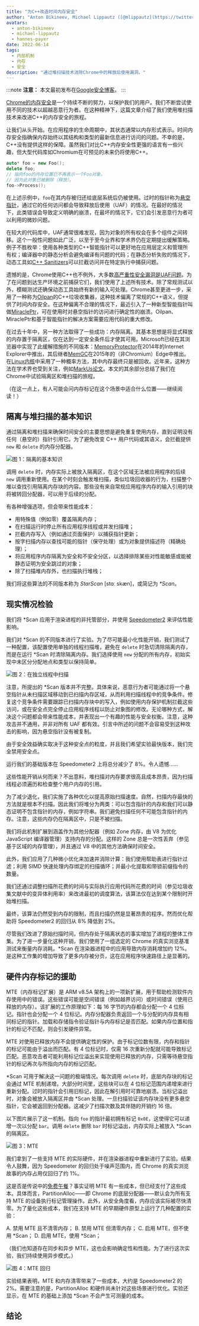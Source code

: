 ```yaml
---
title: "为C++改造时间内存安全"
author: "Anton Bikineev, Michael Lippautz ([@mlippautz](https://twitter.com/mlippautz)), Hannes Payer ([@PayerHannes](https://twitter.com/PayerHannes))"
avatars:
  - anton-bikineev
  - michael-lippautz
  - hannes-payer
date: 2022-06-14
tags:
  - 内部机制
  - 内存
  - 安全
description: "通过堆扫描技术消除Chrome中的释放后使用漏洞。"
---
```

:::note
**注意：** 本文最初发布在[Google安全博客](https://security.googleblog.com/2022/05/retrofitting-temporal-memory-safety-on-c.html)。
:::

[Chrome的内存安全](https://security.googleblog.com/2021/09/an-update-on-memory-safety-in-chrome.html)是一个持续不断的努力，以保护我们的用户。我们不断尝试使用不同的技术以超越恶意行为者。在这种精神下，这篇文章介绍了我们使用堆扫描技术来改进C++的内存安全的旅程。

<!--truncate-->
让我们从头开始。在应用程序的生命周期中，其状态通常以内存形式表示。时间内存安全指确保内存始终以其结构和类型的最新信息进行访问的问题。不幸的是，C++没有提供这样的保障。虽然我们对比C++内存安全性更强的语言有一些兴趣，但大型代码库如Chromium在可预见的未来仍将使用C++。

```cpp
auto* foo = new Foo();
delete foo;
// 指向foo的内存位置已不再表示一个Foo对象，
// 因为此对象已被删除（释放）。
foo->Process();
```

在上述示例中，`foo`在其内存被归还给底层系统后仍被使用。过时的指针称为[悬空指针](https://en.wikipedia.org/wiki/Dangling_pointer)，通过它的任何访问都会导致释放后使用（UAF）的情况。在最好的情况下，此类错误会导致定义明确的崩溃，在最坏的情况下，它们会引发恶意行为者可以利用的微妙问题。

在较大的代码库中，UAF通常很难发现，因为对象的所有权会在多个组件之间转移。这个一般性问题如此广泛，以至于至今业界和学术界仍在定期提出缓解策略。例子不胜枚举：使用各种类型的C++智能指针可以更好地在应用层定义和管理所有权；编译器中的静态分析会避免编译有问题的代码；在静态分析失败的情况下，动态工具如[C++ Sanitizers](https://github.com/google/sanitizers)可以拦截访问并在特定执行中捕获问题。

遗憾的是，Chrome使用C++也不例外，大多数[高严重性安全漏洞是UAF问题](https://www.chromium.org/Home/chromium-security/memory-safety/)。为了在问题到达生产环境之前捕获它们，我们使用了上述所有技术。除了常规测试以外，模糊测试还确保动态工具始终有新的输入可处理。Chrome甚至更进一步，采用了一种称为[Oilpan](https://v8.dev/blog/oilpan-library)的C++垃圾收集器，这种技术偏离了常规的C++语义，但提供了时间内存安全。在这种偏离不合理的情况下，最近引入了一种新型智能指针叫做[MiraclePtr](https://security.googleblog.com/2021/09/an-update-on-memory-safety-in-chrome.html)，可在使用时对悬空指针的访问进行确定性的崩溃。Oilpan、MiraclePtr和基于智能指针的解决方案需要应用代码的重大修改。

在过去十年中，另一种方法取得了一些成功：内存隔离。其基本思想是将显式释放的内存置于隔离区，仅在达到一定安全条件后才使其可用。Microsoft已经在其浏览器中实现了此缓解措施的不同版本：[MemoryProtector](https://securityintelligence.com/understanding-ies-new-exploit-mitigations-the-memory-protector-and-the-isolated-heap/)在2014年的Internet Explorer中推出，其后继者[MemGC](https://securityintelligence.com/memgc-use-after-free-exploit-mitigation-in-edge-and-ie-on-windows-10/)在2015年的（非Chromium）Edge中推出。在[Linux内核](https://a13xp0p0v.github.io/2020/11/30/slab-quarantine.html)中采用了一种概率方法，其中内存最终只是被回收。近年来，这种方法在学术界也受到关注，例如[MarkUs论文](https://www.cst.cam.ac.uk/blog/tmj32/addressing-temporal-memory-safety)。本文的其余部分总结了我们在Chrome中试验隔离区和堆扫描的旅程。

（在这一点上，有人可能会问内存标记在这个场景中适合什么位置——继续阅读！）

## 隔离与堆扫描的基本知识

通过隔离和堆扫描来确保时间安全的主要思想是避免重复使用内存，直到证明没有任何（悬空的）指针引用它。为了避免改变 C++ 用户代码或其语义，会拦截提供 `new` 和 `delete` 的内存分配器。

![图 1：隔离的基本知识](/_img/retrofitting-temporal-memory-safety-on-c++/basics.svg)

调用 `delete` 时，内存实际上被放入隔离区，在这个区域无法被应用程序的后续 `new` 调用重新使用。在某个时刻会触发堆扫描，类似垃圾回收器的行为，扫描整个堆以查找引用隔离内存块的内容。那些没有来自常规应用程序内存的输入引用的块将被转回分配器，可以用于后续的分配。

有各种增强选项，但会带来性能成本：

- 用特殊值（例如零）覆盖隔离内存；
- 在扫描运行时停止所有应用程序线程或并发扫描堆；
- 拦截内存写入（例如通过页面保护）以捕获指针更新；
- 按字扫描内存以查找可能的指针（保守处理）或为对象提供描述符（精确处理）；
- 将应用程序内存隔离为安全和不安全分区，以选择排除某些对性能敏感或能被静态证明为安全跳过的对象；
- 除了扫描堆内存外，也扫描执行堆栈；

我们将这些算法的不同版本称为 *StarScan* [stɑː skæn]，或简记为 *\*Scan*。

## 现实情况检验

我们将 \*Scan 应用于渲染进程的非托管部分，并使用 [Speedometer2](https://browserbench.org/Speedometer2.0/) 来评估性能影响。

我们对 \*Scan 的不同版本进行了实验。为了尽可能最小化性能开销，我们测试了一种配置，该配置使用单独的线程扫描堆，避免在 `delete` 时急切清除隔离内存，而是在运行 \*Scan 时清除隔离内存。我们选择使用 `new` 分配的所有内存，初始实现中未区分分配地点和类型以保持简单。

![图 2：在独立线程中扫描](/_img/retrofitting-temporal-memory-safety-on-c++/separate-thread.svg)

注意，所提出的 \*Scan 版本并不完整。具体来说，恶意行为者可能通过将一个悬空指针从未扫描区域移动到已扫描内存区域，从而利用扫描线程中的竞争条件。修复这个竞争条件需要跟踪已扫描内存块中的写入，例如使用内存保护机制拦截这些访问，或在安全点完全停止应用程序线程以防止对象图的修改。无论哪种方式，解决这个问题都会带来性能成本，并表现出一个有趣的性能与安全权衡。注意，这种攻击并不通用，并非对所有 UAF 都有效。引言中所述的问题不会容易受到这种攻击的影响，因为悬空指针没有被复制。

由于安全效益确实取决于这种安全点的粒度，并且我们希望实验最快版本，我们完全禁用安全点。

运行我们的基础版本在 Speedometer2 上将总分减少了 8%。令人遗憾……

这些性能开销从何而来？不出意料，堆扫描对内存要求很高且成本昂贵，因为扫描线程必须遍历和检查整个用户内存的引用。

为了减少退化，我们实施了各种优化以提高原始扫描速度。自然，扫描内存最快的方法就是根本不扫描。因此我们将堆分为两类：可以包含指针的内存和我们可以静态证明不包含指针的内存，例如字符串。我们避免扫描任何不可能包含指针的内存。注意，这些内存仍在隔离区中，只是不被扫描。

我们将此机制扩展到涵盖作为其他分配器（例如 Zone 内存，由 V8 为优化 JavaScript 编译器管理）支持内存的分配。这样的 Zone 总是一次性丢弃（参见基于区域的内存管理），并且通过 V8 中的其他方法确保时间安全。

此外，我们应用了几种微小优化来加速并消除计算：我们使用帮助表进行指针过滤；利用 SIMD 快速处理内存绑定的扫描循环；并最小化提取和带锁前缀指令的数量。

我们还通过调整扫描所花费的时间与实际执行应用代码所花费的时间（参见垃圾收集文献中的变异体利用率）来改进最初的调度算法，该算法仅在达到某个限制时开始堆扫描。

最终，该算法仍然受到内存的限制，而且扫描仍然是显著昂贵的程序。然而优化帮助将 Speedometer2 的回归从 8% 降低到 2%。

尽管我们改进了原始扫描时间，但内存处于隔离状态的事实增加了进程的整体工作集。为了进一步量化这种开销，我们使用了一组选定的 Chrome 的真实浏览基准测试来衡量内存消耗。\*Scan 在渲染器进程中的应用导致内存消耗增加约 12%。是这种工作集的增加导致了更多内存被分页，这在应用程序快速路径上是显著的。

## 硬件内存标记的援助

MTE（内存标记扩展）是 ARM v8.5A 架构上的一项新扩展，用于帮助检测软件内存使用中的错误。这些错误可能是空间错误（例如越界访问）或时间错误（使用已释放的内存）。该扩展的工作原理如下：每 16 字节的内存都会分配一个 4 位标记。指针也会分配一个 4 位标记。内存分配器负责返回一个与分配的内存具有相同标记的指针。加载和存储指令验证指针与内存标记是否匹配。如果内存位置和指针的标记不匹配，则会引发硬件异常。

MTE 对使用已释放内存不会提供确定性的保护。由于标记位数有限，内存和指针的标记可能由于溢出而匹配。有 4 位标记时，仅需 16 次重新分配就可能导致标记匹配。恶意攻击者可能利用标记位溢出来实现使用已释放的内存，只需等待悬空指针的标记再次与所指向内存的标记匹配。

\*Scan 可用于解决这一问题的极端情况。每次调用 `delete` 时，底层内存块的标记会通过 MTE 机制递增。大部分时间里，这些块可以在 4 位标记范围内递增来进行重新分配。过时的指针会引用旧标记，因此在解引用时可靠地崩溃。当标记溢出时，对象会被放入隔离区并由 \*Scan 处理。一旦扫描验证该内存块没有更多悬空指针，它会被返回到分配器。这减少了扫描次数及其伴随的开销约 16 倍。

以下图片展示了这一机制。指向 `foo` 的指针最初拥有标记 `0x0E`，这使得它可以递增一次以分配 `bar`。调用 `delete` 删除 `bar` 时标记溢出，内存实际上被放入 \*Scan 的隔离区。

![图 3：MTE](/_img/retrofitting-temporal-memory-safety-on-c++/mte.svg)

我们拿到了一些支持 MTE 的实际硬件，并在渲染器进程中重新进行了实验。结果令人鼓舞，因为 Speedometer 的回归处于噪声范围内，而 Chrome 的真实浏览故事的内存占用仅回归了约 1%。

这是否是传说中的[免费午餐](https://en.wikipedia.org/wiki/No_free_lunch_theorem)？事实证明 MTE 有一些成本，但已经支付了这些成本。具体而言，PartitionAlloc——即 Chrome 的底层分配器——默认会为所有支持 MTE 的设备执行标记管理操作。此外，从安全角度看，内存应该实际被尽快清零。为了量化这些成本，我们在支持 MTE 的早期硬件原型上运行了几种配置的实验：

 A. 禁用 MTE 且不清零内存；
 B. 禁用 MTE 但清零内存；
 C. 启用 MTE，但不使用 \*Scan；
 D. 启用 MTE，使用 \*Scan；

（我们也知道存在同步和异步 MTE，这也会影响确定性和性能。为了进行这次实验，我们持续使用异步模式。）

![图 4：MTE 回归](/_img/retrofitting-temporal-memory-safety-on-c++/mte-regression.svg)

实验结果表明，MTE 和内存清零带来了一些成本，大约是 Speedometer2 的 2%。需要注意的是，PartitionAlloc 和硬件尚未针对这些场景进行优化。实验还显示，在 MTE 的基础上添加 \*Scan 不会产生可测量的成本。

## 结论
